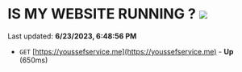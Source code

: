# IS MY WEBSITE RUNNING ? [![](https://img.shields.io/static/v1?label=Sponsor&message=%E2%9D%A4&logo=GitHub&color=%23fe8e86)](https://github.com/sponsors/<username>)

Last updated: **6/23/2023, 6:48:56 PM**

- `GET` [https://youssefservice.me](https://youssefservice.me) - **Up** (650ms)
